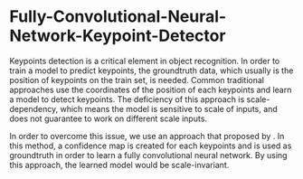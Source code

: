# Fully-Convolutional-Neural-Network-Keypoint-Detector
Keypoints detection is a critical element in object recognition. In order to train a model to predict keypoints, the groundtruth data, which usually is the position of keypoints on the train set, is needed. Common traditional approaches use the coordinates of the position of each keypoints and learn a model to detect keypoints. The deficiency of this approach is scale-dependency, which means the model is sensitive to scale of inputs, and does not guarantee to work on different scale inputs.

In order to overcome this issue, we use an approach that proposed by <cite data-cite="5908162/BUDBWYUL"></cite>. In this method, a confidence map is created for each keypoints and is used as groundtruth in order to learn a fully convolutional neural network. By using this approach, the learned model would be scale-invariant.
